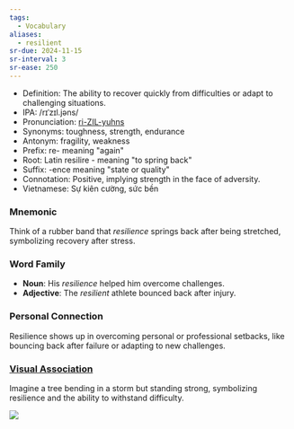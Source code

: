 ```yaml
---
tags:
  - Vocabulary
aliases:
  - resilient
sr-due: 2024-11-15
sr-interval: 3
sr-ease: 250
---
```


- Definition: The ability to recover quickly from difficulties or adapt to challenging situations.
- IPA: /rɪˈzɪl.jəns/
- Pronunciation: [ri-ZIL-yuhns](https://www.google.com/search?q=how+to+pronounce+resilience)
- Synonyms: toughness, strength, endurance
- Antonym: fragility, weakness
- Prefix: re- meaning "again"
- Root: Latin resilire - meaning "to spring back"
- Suffix: -ence meaning "state or quality"
- Connotation: Positive, implying strength in the face of adversity.
- Vietnamese: Sự kiên cường, sức bền

### Mnemonic

Think of a rubber band that *resilience* springs back after being stretched, symbolizing recovery after stress.

### Word Family

- **Noun**: His *resilience* helped him overcome challenges.
- **Adjective**: The *resilient* athlete bounced back after injury.

### Personal Connection

Resilience shows up in overcoming personal or professional setbacks, like bouncing back after failure or adapting to new challenges.

### [Visual Association](https://www.google.com/search?tbm=isch&q=resilience)

Imagine a tree bending in a storm but standing strong, symbolizing resilience and the ability to withstand difficulty.

![](https://encrypted-tbn0.gstatic.com/images?q=tbn:ANd9GcSuKmyYGSaODK8QbUy_rTDuEp_RllvJJbDElw&s)
